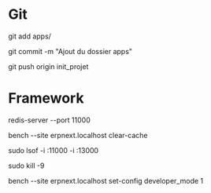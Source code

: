 # Git

git add apps/

git commit -m "Ajout du dossier apps"

git push origin init_projet

# Framework

redis-server --port 11000

bench --site erpnext.localhost clear-cache

sudo lsof -i :11000 -i :13000

sudo kill -9 

bench --site erpnext.localhost set-config developer_mode 1